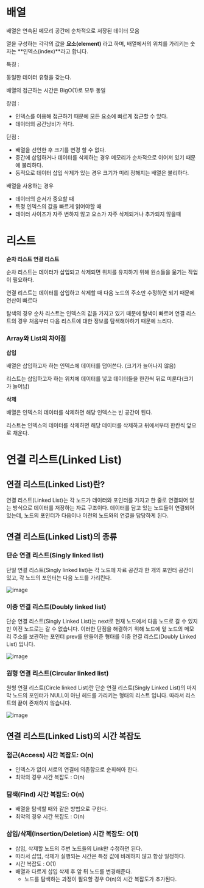 # 배열

배열은 연속된 메모리 공간에 순차적으로 저장된 데이터 모음

열을 구성하는 각각의 값을 **요소(element)** 라고 하며, 배열에서의 위치를 가리키는 숫자는 **인덱스(index)**라고 합니다.

특징 : 

동일한 데이터 유형을 갖는다.

배열의 접근하는 시간은 BigO(1)로 모두 동일

장점 :

- 인덱스를 이용해 접근하기 때문에 모든 요소에 빠르게 접근할 수 있다.
- 데이터의 공간낭비가 적다.

단점 : 

- 배열을 선언한 후 크기를 변경 할 수 없다.
- 중간에 삽입하거나 데이터를 삭제하는 경우 메모리가 순차적으로 이어져 있기 때문에 불리하다.
- 동적으로 데이터 삽입 삭제가 있는 경우 크기가 미리 정해지는 배열은 불리하다.

배열을 사용하는 경우

- 데이터의 순서가 중요할 때
- 특정 인덱스의 값을 빠르게 읽어야할 때
- 데이터 사이즈가 자주 변하지 않고 요소가 자주 삭제되거나 추가되지 않을때

# 리스트

**순차 리스트 연결 리스트**

순차 리스트는 데이터가 삽입되고 삭제되면 위치를 유지하기 위해 원소들을 욺기는 작업이 필요하다.

연결 리스트는 데이터를 삽입하고 삭제할 때 다음 노드의 주소만 수정하면 되기 때문에 연산이 빠르다

탐색의 경우 순차 리스트는 인덱스의 값을 가지고 있기 때문에 탐색이 빠르며 연결 리스트의 경우 처음부터 다음 리스트에 대한 정보를 탐색해야하기 때문에 느리다.

### Array와 List의 차이점

**삽입**

배열은 삽입하고자 하는 인덱스에 데이터를 덥어쓴다. (크기가 늘어나지 않음)

리스트는 삽입하고자 하는 위치에 데이터를 넣고 데이터들을 한칸씩 뒤로 미룬다(크기가 늘어남)

**삭제**

배열은 인덱스의 데이터를 삭제하면 해당 인덱스는 빈 공간이 된다.

리스트는 인덱스의 데이터를 삭제하면 해당 데이터를 삭제하고 뒤에서부터 한칸씩 앞으로 채운다.

# 연결 리스트(Linked List)

## 연결 리스트(Linked List)란?

연결 리스트(Linked List)는 각 노드가 데이터와 포인터를 가지고 한 줄로 연결되어 있는 방식으로 데이터를 저장하는 자료 구조이다. 데이터를 담고 있는 노드들이 연결되어 있는데, 노드의 포인터가 다음이나 이전의 노드와의 연결을 담당하게 된다.

## 연결 리스트(Linked List)의 종류

### 단순 연결 리스트(Singly linked list)

단일 연결 리스트(Singly linked list)는 각 노드에 자료 공간과 한 개의 포인터 공간이 있고, 각 노드의 포인터는 다음 노드를 가리킨다.

![image](https://blog.kakaocdn.net/dn/bpxqG0/btrCqm679C3/8kFLWIcEsLvu8Kka72vKz1/img.png)

### 이중 연결 리스트(Doubly linked list)

단순 연결 리스트(Singly Linked List)는 next로 현재 노드에서 다음 노드로 갈 수 있지만 이전 노드로는 갈 수 없습니다. 이러한 단점을 해결하기 위해 노드에 앞 노드의 메모리 주소를 보관하는 포인터 prev를 만들어준 형태를 이중 연결 리스트(Doubly Linked List) 입니다.


![image](https://blog.kakaocdn.net/dn/Cohpq/btrCrOBPLs2/8d1Vs1rFxF21Rtbqq98mp0/img.png)

### 원형 연결 리스트(Circular linked list)

원형 연결 리스트(Circle linked List)란 단순 연결 리스트(Singly Linked List)의 마지막 노드의 포인터가 NULL이 아닌 헤드를 가리키는 형태의 리스트 입니다. 따라서 리스트의 끝이 존재하지 않습니다.


![image](https://blog.kakaocdn.net/dn/baTweJ/btrCqGK19ud/ZAFSrf5ErtkqxXL69MEF91/img.png)

## 연결 리스트(Linked List)의 시간 복잡도

### 접근(Access) 시간 복잡도: O(n)

- 인덱스가 없이 서로의 연결에 의존함으로 순회해아 한다.
- 최악의 경우 시간 복잡도 : O(n)

### 탐색(Find) 시간 복잡도: O(n)

- 배열을 탐색할 때와 같은 방법으로 구한다.
- 최악의 경우 시간 복잡도 : O(n)

### 삽입/삭제(Insertion/Deletion) 시간 복잡도: O(1)

- 삽입, 삭제할 노드의 주변 노드들의 Link만 수정하면 된다.
- 따라서 삽입, 삭제가 실행되는 시간은 특정 값에 비례하지 않고 항상 일정하다.
- 시간 복잡도 : O(1)
- 배열과 다르게 삽입 삭제 후 앞 뒤 노드를 변경해준다.
    - 노드를 탐색하는 과정이 필요할 경우 O(n)의 시간 복잡도가 추가된다.